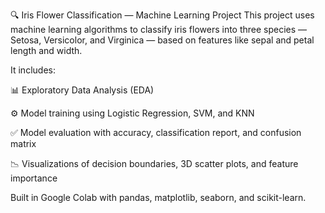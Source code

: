 🔍 Iris Flower Classification — Machine Learning Project
This project uses machine learning algorithms to classify iris flowers into three species — Setosa, Versicolor, and Virginica — based on features like sepal and petal length and width.

It includes:

📊 Exploratory Data Analysis (EDA)

⚙️ Model training using Logistic Regression, SVM, and KNN

✅ Model evaluation with accuracy, classification report, and confusion matrix

📉 Visualizations of decision boundaries, 3D scatter plots, and feature importance

Built in Google Colab with pandas, matplotlib, seaborn, and scikit-learn.
